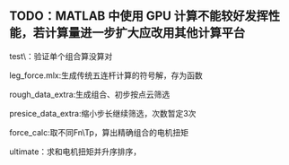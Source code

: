 ##  TODO：MATLAB 中使用 GPU 计算不能较好发挥性能，若计算量进一步扩大应改用其他计算平台

test\：验证单个组合算没算对

leg_force.mlx:生成传统五连杆计算的符号解，存为函数

rough_data_extra:生成组合、初步按点云筛选

presice_data_extra:缩小步长继续筛选，次数暂定3次

force_calc:取不同Fn\Tp，算出精确组合的电机扭矩

ultimate：求和电机扭矩并升序排序，

